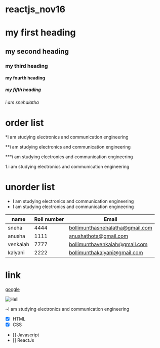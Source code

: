 # reactjs_nov16
# my first heading
## my second heading
### my third heading
#### my fourth heading
##### my fifth heading
###### i am snehalatha

# order list

*i am studying electronics and communication engineering

**i am studying electronics and communication engineering

***i am studying electronics and communication engineering

1.i am studying electronics and communication engineering

# unorder list
- I am studying electronics and communication engineering
-  I am studying electronics and communication engineering

| name | Roll number | Email |
|------|-------------|-------|
| sneha | 4444 | bollimunthasnehalatha@gmail.com |
| anusha | 1111 | anushathota@gmail.com |
| venkaiah | 7777 | bollimunthavenkaiah@gmail.com |
| kalyani | 2222 | bollimunthakalyani@gmail.com |

# link
[google](http:google.com)

![Hell](http://www.google.com/images/branding/googlelogo/1x/googlelogo_color_272x92dp.png)


~I am studying electronics and communication engineering

- [x] HTML
- [x] CSS
- [] Javascript
- [] ReactJs
